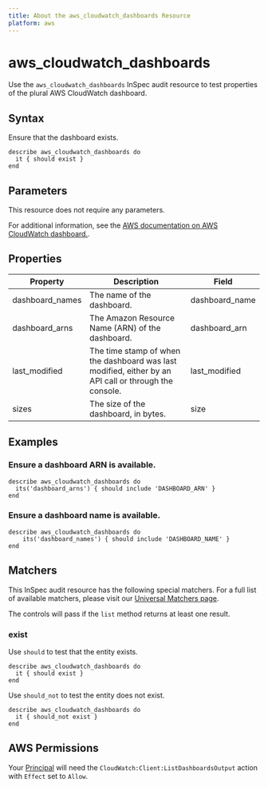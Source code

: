```yaml
---
title: About the aws_cloudwatch_dashboards Resource
platform: aws
---
```


# aws_cloudwatch_dashboards

Use the `aws_cloudwatch_dashboards` InSpec audit resource to test properties of the plural AWS CloudWatch dashboard.

## Syntax

Ensure that the dashboard exists.

    describe aws_cloudwatch_dashboards do
      it { should exist }
    end

## Parameters

This resource does not require any parameters.

For additional information, see the [AWS documentation on AWS CloudWatch dashboard.](https://docs.aws.amazon.com/AWSCloudFormation/latest/UserGuide/aws-resource-cloudwatch-dashboard.html).

## Properties

| Property | Description | Field |
| --- | --- | --- |
| dashboard_names | The name of the dashboard. | dashboard_name |
| dashboard_arns | The Amazon Resource Name (ARN) of the dashboard. | dashboard_arn |
| last_modified | The time stamp of when the dashboard was last modified, either by an API call or through the console. | last_modified |
| sizes | The size of the dashboard, in bytes. | size |

## Examples

### Ensure a dashboard ARN is available.

    describe aws_cloudwatch_dashboards do
      its('dashboard_arns') { should include 'DASHBOARD_ARN' }
    end

### Ensure a dashboard name is available.

    describe aws_cloudwatch_dashboards do
        its('dashboard_names') { should include 'DASHBOARD_NAME' }
    end

## Matchers

This InSpec audit resource has the following special matchers. For a full list of available matchers, please visit our [Universal Matchers page](https://www.inspec.io/docs/reference/matchers/).

The controls will pass if the `list` method returns at least one result.

### exist

Use `should` to test that the entity exists.

    describe aws_cloudwatch_dashboards do
      it { should exist }
    end

Use `should_not` to test the entity does not exist.

    describe aws_cloudwatch_dashboards do
      it { should_not exist }
    end

## AWS Permissions

Your [Principal](https://docs.aws.amazon.com/IAM/latest/UserGuide/intro-structure.html#intro-structure-principal) will need the `CloudWatch:Client:ListDashboardsOutput` action with `Effect` set to `Allow`.
